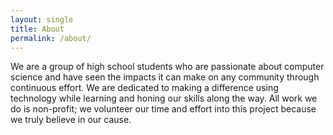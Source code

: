 ```yaml
---
layout: single
title: About
permalink: /about/
---
```


We are a group of high school students who are passionate about computer science and have seen the impacts it can make on any community through continuous effort. We are dedicated to making a difference using technology while learning and honing our skills along the way. All work we do is non-profit; we volunteer our time and effort into this project because we truly believe in our cause.
